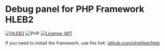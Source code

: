 Debug panel for PHP Framework HLEB2
=====================


[![HLEB2](https://img.shields.io/badge/HLEB-2-darkcyan)](https://github.com/phphleb/hleb) ![PHP](https://img.shields.io/badge/PHP-^8.2-blue) [![License: MIT](https://img.shields.io/badge/License-MIT%20(Free)-brightgreen.svg)](https://github.com/phphleb/hleb/blob/master/LICENSE)


If you need to install the framework, use the link: [github.com/phphleb/hleb](https://github.com/phphleb/hleb) 